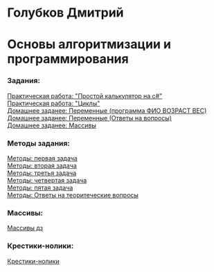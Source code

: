 # Голубков Дмитрий
# Основы алгоритмизации и программирования
### Задания:
<a href="https://github.com/dima12345214/52/tree/main/calculator">Практическая работа: "Простой калькулятор на c#"</a><br>
<a href="https://github.com/dima12345214/52/tree/main/circles">Практическая работа: "Циклы"</a><br>
<a href="https://github.com/dima12345214/52/tree/main/dzperemennie/dzperemennie">Домашнее заданее: Переменные (программа ФИО ВОЗРАСТ ВЕС)</a><br>
<a href="https://github.com/dima12345214/52/blob/main/dzperemennie/%D0%B4%D0%B7%20%D0%BF%D0%B5%D1%80%D0%B5%D0%BC%D0%B5%D0%BD%D0%BD%D1%8B%D0%B5.docx">Домашнее заданее: Переменные (Ответы на вопросы)</a><br>
<a href="https://github.com/dima12345214/52/tree/main/massividz/perebor">Домашнее заданее: Массивы</a><br>
### Методы задания:
<a href="https://github.com/dima12345214/52/tree/main/methods/method1">Методы: первая задача</a><br>
<a href="https://github.com/dima12345214/52/tree/main/methods/method2">Методы: вторая задача</a><br>
<a href="https://github.com/dima12345214/52/tree/main/methods/method3">Методы: третья задача</a><br>
<a href="https://github.com/dima12345214/52/tree/main/methods/method4">Методы: четвертая задача</a><br>
<a href="https://github.com/dima12345214/52/tree/main/methods/method5">Методы: пятая задача</a><br>
<a href="https://github.com/dima12345214/52/blob/main/methods/%D0%A2%D0%B5%D0%BE%D1%80%D0%B5%D1%82%D0%B8%D1%87%D0%B5%D1%81%D0%BA%D0%B8%D0%B5%20%D0%B2%D0%BE%D0%BF%D1%80%D0%BE%D1%81%D1%8B.docx">Методы: Ответы на теоритеческие вопросы</a><br>
### Массивы:
<a href="https://github.com/dima12345214/52/tree/main/massividz">Массивы дз</a><br>
### Крестики-нолики: 
<a href="https://github.com/dima12345214/52/tree/main/tictachoe">Крестики-нолики</a><br>
